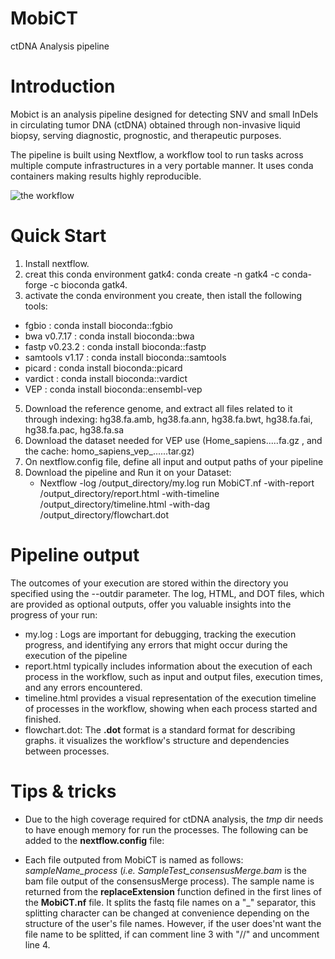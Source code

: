 # MobiCT
ctDNA Analysis pipeline 

# Introduction
Mobict is an analysis pipeline designed for detecting SNV and small InDels in circulating tumor DNA (ctDNA) obtained through non-invasive liquid biopsy, serving diagnostic, prognostic, and therapeutic purposes.

The pipeline is built using Nextflow, a workflow tool to run tasks across multiple compute infrastructures in a very portable manner. It uses conda containers making results highly reproducible.

<picture>
 <img alt="the workflow" src="https://github.com/Oussamadl/ctSOM/blob/main/pipeline.png">
</picture>

# Quick Start
1. Install nextflow.
2. creat this conda environment gatk4: conda create -n gatk4 -c conda-forge -c bioconda gatk4.
3. activate the conda environment you create, then istall the following tools:
  - fgbio  :  conda install bioconda::fgbio
  - bwa v0.7.17   :  conda install bioconda::bwa
  - fastp v0.23.2 :  conda install bioconda::fastp
  - samtools v1.17 :  conda install bioconda::samtools
  - picard : conda install bioconda::picard
  - vardict :  conda install bioconda::vardict
  - VEP :  conda install bioconda::ensembl-vep
5. Download the reference genome, and extract all files related to it through indexing: hg38.fa.amb, hg38.fa.ann, hg38.fa.bwt, hg38.fa.fai, hg38.fa.pac, hg38.fa.sa
6. Download the dataset needed for VEP use (Home_sapiens.....fa.gz , and the cache: homo_sapiens_vep_......tar.gz)
7. On nextflow.config file, define all input and output paths of your pipeline 
8. Download the pipeline and Run it on your Dataset:
   * Nextflow -log /output_directory/my.log run MobiCT.nf -with-report /output_directory/report.html -with-timeline /output_directory/timeline.html -with-dag /output_directory/flowchart.dot

# Pipeline output
The outcomes of your execution are stored within the directory you specified using the --outdir parameter. The log, HTML, and DOT files, which are provided as optional outputs, offer you valuable insights into the progress of your run:
- my.log : Logs are important for debugging, tracking the execution progress, and identifying any errors that might occur during the execution of the pipeline
- report.html typically includes information about the execution of each process in the workflow, such as input and output files, execution times, and any errors encountered.
- timeline.html provides a visual representation of the execution timeline of processes in the workflow, showing when each process started and finished.
- flowchart.dot: The **.dot** format is a standard format for describing graphs. it visualizes the workflow's structure and dependencies between processes.

# Tips & tricks
- Due to the high coverage required for ctDNA analysis, the *tmp* dir needs to have enough memory for run the processes. The following can be added to the **nextflow.config** file:
<script>
process {
   withName: convertFastqToSam {
     ext.args = {['--TMP_DIR /mnt/Bioinfo/BioTS/Projets/ctDNA/MobiCT/tmp/'].join(' ')}
    }
 }
</script>
- Each file outputed from MobiCT is named as follows: *sampleName_process* (*i.e.* *SampleTest_consensusMerge.bam* is the bam file output of the consensusMerge process). The sample name is returned from the **replaceExtension** function defined in the first lines of the **MobiCT.nf** file. It splits the fastq file names on a "_" separator, this splitting character can be changed at convenience depending on the structure of the user's file names. However, if the user does'nt want the file name to be splitted, if can comment line 3 with "//" and uncomment line 4.
